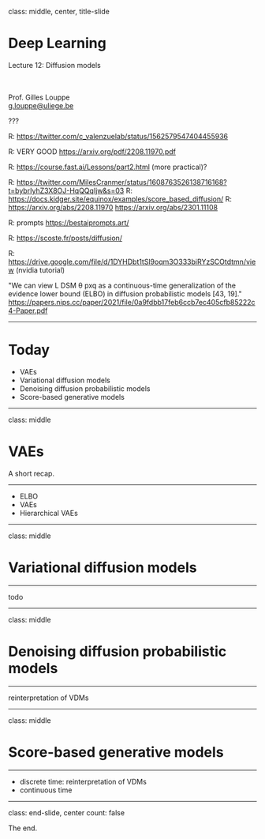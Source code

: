 class: middle, center, title-slide

# Deep Learning

Lecture 12: Diffusion models

<br><br>
Prof. Gilles Louppe<br>
[g.louppe@uliege.be](mailto:g.louppe@uliege.be)

???

R: https://twitter.com/c_valenzuelab/status/1562579547404455936

R: VERY GOOD https://arxiv.org/pdf/2208.11970.pdf

R: https://course.fast.ai/Lessons/part2.html  (more practical)?

R: https://twitter.com/MilesCranmer/status/1608763526138716168?t=bybrIyhZ3X8OJ-HqQQqIjw&s=03
R: https://docs.kidger.site/equinox/examples/score_based_diffusion/
R: https://arxiv.org/abs/2208.11970
https://arxiv.org/abs/2301.11108

R: prompts https://bestaiprompts.art/


R: https://scoste.fr/posts/diffusion/

R: https://drive.google.com/file/d/1DYHDbt1tSl9oqm3O333biRYzSCOtdtmn/view (nvidia tutorial)


"We can view L
DSM
θ
pxq as a continuous-time generalization of the evidence lower bound (ELBO) in
diffusion probabilistic models [43, 19]."
https://papers.nips.cc/paper/2021/file/0a9fdbb17feb6ccb7ec405cfb85222c4-Paper.pdf

---

# Today

- VAEs
- Variational diffusion models
- Denoising diffusion probabilistic models
- Score-based generative models

---

class: middle

# VAEs

A short recap.

---

- ELBO
- VAEs
- Hierarchical VAEs

---

class: middle

# Variational diffusion models

---

todo

---

class: middle

# Denoising diffusion probabilistic models

---

reinterpretation of VDMs

---

class: middle

# Score-based generative models

---

- discrete time: reinterpretation of VDMs
- continuous time

---

class: end-slide, center
count: false

The end.

